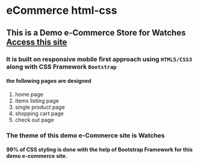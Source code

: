 # eCommerce html-css

## This is a Demo e-Commerce Store for Watches [Access this site](http://e-commerce-vijay.herokuapp.com/)
### It is built on responsive mobile first approach using ```HTML5/CSS3``` along with CSS Framework ```Bootstrap``` 
#### the following pages are designed
1. home page
1. items listing page
1. single product page
1. shopping cart page
1. check out page

### The theme of this demo e-Commerce site is Watches
#### 99% of CSS styling is done with the help of Bootstrap Framework for this demo e-commerce site. 

